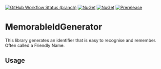 [![GitHub Workflow Status (branch)](https://img.shields.io/github/workflow/status/droyad/MemorableIdGenerator/CI/main)](https://github.com/droyad/MemorableIdGenerator/actions/workflows/main.yml?query=branch%3Amain)
[![NuGet](https://img.shields.io/nuget/dt/MemorableIdGenerator.svg)](https://www.nuget.org/packages/MemorableIdGenerator)
[![NuGet](https://img.shields.io/nuget/v/MemorableIdGenerator.svg)](https://www.nuget.org/packages/MemorableIdGenerator)
[![Prerelease](https://img.shields.io/nuget/vpre/MemorableIdGenerator?color=orange&label=prerelease)](https://www.nuget.org/packages/MemorableIdGenerator)

# MemorableIdGenerator

This library generates an identifier that is easy to recognise and remember. Often called a Friendly Name.

## Usage

